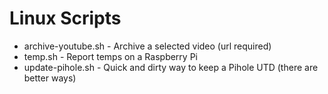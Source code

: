 # Linux Scripts

- archive-youtube.sh - Archive a selected video (url required)
- temp.sh - Report temps on a Raspberry Pi
- update-pihole.sh - Quick and dirty way to keep a Pihole UTD (there are better ways)
